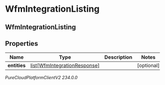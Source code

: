 # WfmIntegrationListing

## WfmIntegrationListing

## Properties

|Name | Type | Description | Notes|
|------------ | ------------- | ------------- | -------------|
| **entities** | [list[WfmIntegrationResponse]](WfmIntegrationResponse) |  | [optional] |



_PureCloudPlatformClientV2 234.0.0_
